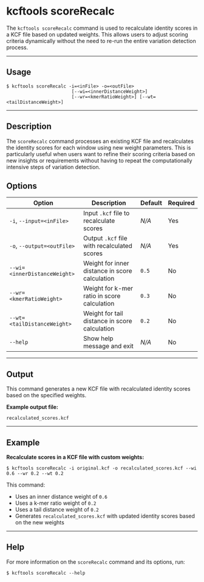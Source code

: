 # kcftools scoreRecalc

The `kcftools scoreRecalc` command is used to recalculate identity scores in a KCF file based on updated weights. This allows users to adjust scoring criteria dynamically without the need to re-run the entire variation detection process.

---
## Usage

    $ kcftools scoreRecalc -i=<inFile> -o=<outFile>
                            [--wi=<innerDistanceWeight>]
                            [--wr=<kmerRatioWeight>] [--wt=<tailDistanceWeight>]

---

## Description
The `scoreRecalc` command processes an existing KCF file and recalculates the identity scores for each window using new weight parameters. This is particularly useful when users want to refine their scoring criteria based on new insights or requirements without having to repeat the computationally intensive steps of variation detection.

## Options
| Option                                | Description                                                                 | Default    | Required |
|---------------------------------------|-----------------------------------------------------------------------------|------------|----------|
| `-i`, `--input=<inFile>`              | Input `.kcf` file to recalculate scores                                  | _N/A_      | Yes      |
| `-o`, `--output=<outFile>`          | Output `.kcf` file with recalculated scores                              | _N/A_      | Yes      |
| `--wi=<innerDistanceWeight>`            | Weight for inner distance in score calculation                        | `0.5`     | No       |
| `--wr=<kmerRatioWeight>`            | Weight for k-mer ratio in score calculation                        | `0.3`     | No       |
| `--wt=<tailDistanceWeight>`            | Weight for tail distance in score calculation                        | `0.2`     | No       |
| `--help`                              | Show help message and exit                                                | _N/A_      | No       |

---
## Output
This command generates a new KCF file with recalculated identity scores based on the specified weights.

**Example output file:**

    recalculated_scores.kcf
---

## Example
**Recalculate scores in a KCF file with custom weights:**

    $ kcftools scoreRecalc -i original.kcf -o recalculated_scores.kcf --wi 0.6 --wr 0.2 --wt 0.2

This command:
- Uses an inner distance weight of `0.6`
- Uses a k-mer ratio weight of `0.2`
- Uses a tail distance weight of `0.2`
- Generates `recalculated_scores.kcf` with updated identity scores based on the new weights

---

## Help
For more information on the `scoreRecalc` command and its options, run:
    
    $ kcftools scoreRecalc --help
